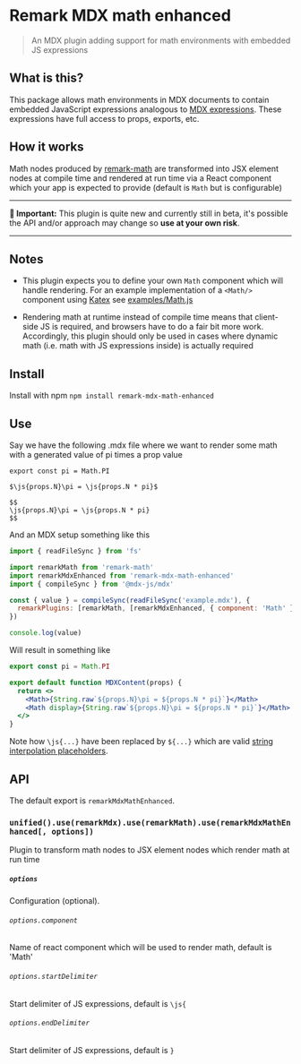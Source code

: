 # Remark MDX math enhanced

> An MDX plugin adding support for math environments with embedded JS expressions

## What is this?

This package allows math environments in MDX documents to contain embedded JavaScript expressions analogous to [MDX expressions](https://mdxjs.com/docs/what-is-mdx/#expressions). These expressions have full access to props, exports, etc.

## How it works

Math nodes produced by [remark-math](https://github.com/remarkjs/remark-math/tree/main/packages/remark-math) are transformed into JSX element nodes at compile time and rendered at run time via a React component which your app is expected to provide (default is `Math` but is configurable)

---

**🚨 Important:** This plugin is quite new and currently still in beta, it's possible the API and/or approach may change so **use at your own risk**.

---


## Notes

- This plugin expects you to define your own `Math` component which will handle rendering. For an example implementation of a `<Math/>` component using [Katex](http://katex.org) see [examples/Math.js](https://github.com/goodproblems/remark-mdx-math-enhanced/tree/master/examples/Math.js)

- Rendering math at runtime instead of compile time means that client-side JS is required, and browsers have to do a fair bit more work. Accordingly, this plugin should only be used in cases where dynamic math (i.e. math with JS expressions inside) is actually required

## Install

Install with npm `npm install remark-mdx-math-enhanced`

## Use 

Say we have the following .mdx file where we want to render some math with a generated value of pi times a prop value

```mdx
export const pi = Math.PI

$\js{props.N}\pi = \js{props.N * pi}$

$$
\js{props.N}\pi = \js{props.N * pi}
$$
```

And an MDX setup something like this

```js
import { readFileSync } from 'fs'

import remarkMath from 'remark-math'
import remarkMdxEnhanced from 'remark-mdx-math-enhanced'
import { compileSync } from '@mdx-js/mdx'

const { value } = compileSync(readFileSync('example.mdx'), {
  remarkPlugins: [remarkMath, [remarkMdxEnhanced, { component: 'Math' }]]
})

console.log(value)
```

Will result in something like

```jsx
export const pi = Math.PI

export default function MDXContent(props) {
  return <>
    <Math>{String.raw`${props.N}\pi = ${props.N * pi}`}</Math>
    <Math display>{String.raw`${props.N}\pi = ${props.N * pi}`}</Math>
  </>
}
```

Note how `\js{...}` have been replaced by `${...}` which are valid [string interpolation placeholders](https://developer.mozilla.org/en-US/docs/Web/JavaScript/Reference/Template_literals#string_interpolation).


## API

The default export is `remarkMdxMathEnhanced`.

### `unified().use(remarkMdx).use(remarkMath).use(remarkMdxMathEnhanced[, options])`

Plugin to transform math nodes to JSX element nodes which render math at run time

##### `options`

Configuration (optional).

###### `options.component`

Name of react component which will be used to render math, default is 'Math'

###### `options.startDelimiter`

Start delimiter of JS expressions, default is `\js{`

###### `options.endDelimiter`

Start delimiter of JS expressions, default is `}`
